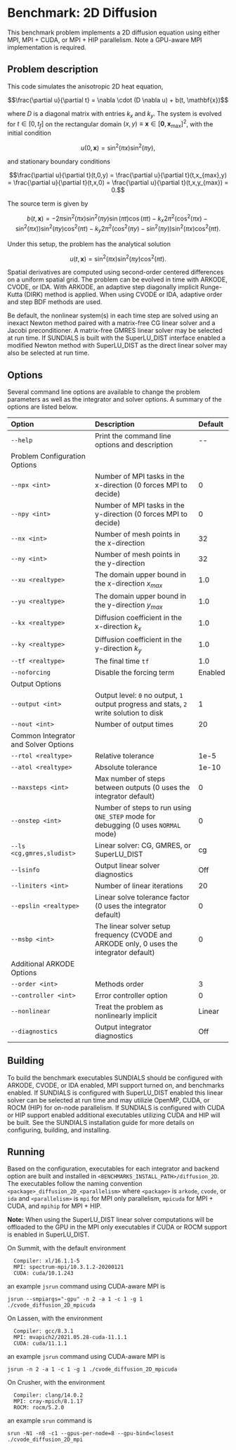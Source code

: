 # Benchmark: 2D Diffusion

This benchmark problem implements a 2D diffusion equation using either MPI,
MPI + CUDA, or MPI + HIP parallelism. Note a GPU-aware MPI implementation is
required.

## Problem description

This code simulates the anisotropic 2D heat equation,

$$\frac{\partial u}{\partial t} = \nabla \cdot (D \nabla u) + b(t, \mathbf{x})$$

where $D$ is a diagonal matrix with entries $k_x$ and $k_y$. The system is
evolved for $t \in [0, t_f]$ on the rectangular domain
$(x,y) \equiv \mathbf{x} \in [\mathbf{0}, \mathbf{x}_{\text{max}}]^2$, with the
initial condition

$$u(0,\mathbf{x}) = \sin^2(\pi x) \sin^2(\pi y),$$

and stationary boundary conditions

$$\frac{\partial u}{\partial t}(t,0,y) = \frac{\partial u}{\partial t}(t,x_{max},y) = \frac{\partial u}{\partial t}(t,x,0) = \frac{\partial u}{\partial t}(t,x,y_{max}) = 0.$$

The source term is given by

$$b(t,\mathbf{x}) = -2 \pi \sin^2(\pi x) \sin^2(\pi y) \sin(\pi t) \cos(\pi t) - k_x 2 \pi^2 (\cos^2(\pi x) - \sin^2(\pi x)) \sin^2(\pi y) \cos^2(\pi t) - k_y 2 \pi^2 (\cos^2(\pi y) - \sin^2(\pi y)) \sin^2(\pi x) \cos^2(\pi t).$$

Under this setup, the problem has the analytical solution

$$u(t,\mathbf{x}) = \sin^2(\pi x) \sin^2(\pi y) \cos^2(\pi t).$$

Spatial derivatives are computed using second-order centered differences on a
uniform spatial grid. The problem can be evolved in time with ARKODE, CVODE, or
IDA. With ARKODE, an adaptive step diagonally implicit Runge-Kutta (DIRK) method
is applied. When using CVODE or IDA, adaptive order and step BDF methods are
used.

Be default, the nonlinear system(s) in each time step are solved using an
inexact Newton method paired with a matrix-free CG linear solver and a Jacobi
preconditioner. A matrix-free GMRES linear solver may be selected at run time.
If SUNDIALS is built with the SuperLU_DIST interface enabled a modified Newton
method with SuperLU_DIST as the direct linear solver may also be selected at run
time.

## Options

Several command line options are available to change the problem parameters
as well as the integrator and solver options. A summary of the options are
listed below.

| Option                               | Description                                                                              | Default |
|:-------------------------------------|:-----------------------------------------------------------------------------------------|:--------|
| `--help`                             | Print the command line options and description                                           | --      |
| Problem Configuration Options        |                                                                                          |         |
| `--npx <int>`                        | Number of MPI tasks in the x-direction (0 forces MPI to decide)                          | 0       |
| `--npy <int>`                        | Number of MPI tasks in the y-direction (0 forces MPI to decide)                          | 0       |
| `--nx <int>`                         | Number of mesh points in the x-direction                                                 | 32      |
| `--ny <int>`                         | Number of mesh points in the y-direction                                                 | 32      |
| `--xu <realtype>`                    | The domain upper bound in the x-direction $x_{max}$                                        | 1.0     |
| `--yu <realtype>`                    | The domain upper bound in the y-direction $y_{max}$                                        | 1.0     |
| `--kx <realtype>`                    | Diffusion coefficient in the x-direction $k_x$                                            | 1.0     |
| `--ky <realtype>`                    | Diffusion coefficient in the y-direction $k_y$                                            | 1.0     |
| `--tf <realtype>`                    | The final time `tf`                                                                      | 1.0     |
| `--noforcing`                        | Disable the forcing term                                                                 | Enabled |
| Output Options                       |                                                                                          |         |
| `--output <int>`                     | Output level: `0` no output, `1` output progress and stats, `2` write solution to disk   | 1       |
| `--nout <int>`                       | Number of output times                                                                   | 20      |
| Common Integrator and Solver Options |                                                                                          |         |
| `--rtol <realtype>`                  | Relative tolerance                                                                       | 1e-5    |
| `--atol <realtype>`                  | Absolute tolerance                                                                       | 1e-10   |
| `--maxsteps <int>`                   | Max number of steps between outputs (0 uses the integrator default)                      | 0       |
| `--onstep <int>`                     | Number of steps to run using `ONE_STEP` mode for debugging (0 uses `NORMAL` mode)        | 0       |
| `--ls <cg,gmres,sludist>`            | Linear solver: CG, GMRES, or SuperLU_DIST                                                | cg      |
| `--lsinfo`                           | Output linear solver diagnostics                                                         | Off     |
| `--liniters <int>`                   | Number of linear iterations                                                              | 20      |
| `--epslin <realtype>`                | Linear solve tolerance factor (0 uses the integrator default)                            | 0       |
| `--msbp <int>`                       | The linear solver setup frequency (CVODE and ARKODE only, 0 uses the integrator default) | 0       |
| Additional ARKODE Options            |                                                                                          |         |
| `--order <int>`                      | Methods order                                                                            | 3       |
| `--controller <int>`                 | Error controller option                                                                  | 0       |
| `--nonlinear`                        | Treat the problem as nonlinearly implicit                                                | Linear  |
| `--diagnostics`                      | Output integrator diagnostics                                                            | Off     |

## Building

To build the benchmark executables SUNDIALS should be configured with ARKODE,
CVODE, or IDA enabled, MPI support turned on, and benchmarks enabled. If
SUNDIALS is configured with SuperLU_DIST enabled this linear solver can be
selected at run time and may utilizie OpenMP, CUDA, or ROCM (HIP) for on-node
parallelism. If SUNDIALS is configured with CUDA or HIP support enabled
additional executables utilizing CUDA and HIP will be built. See the SUNDIALS
installation guide for more details on configuring, building, and installing.

## Running

Based on the configuration, executables for each integrator and backend option
are built and installed in `<BENCHMARKS_INSTALL_PATH>/diffusion_2D`. The
executables follow the naming convention `<package>_diffusion_2D_<parallelism>`
where `<package>` is `arkode`, `cvode`, or `ida` and `<parallelism>` is `mpi` for
MPI only parallelism, `mpicuda` for MPI + CUDA, and `mpihip` for MPI + HIP.

**Note:** When using the SuperLU_DIST linear solver computations will be
offloaded to the GPU in the MPI only executables if CUDA or ROCM support is
enabled in SuperLU_DIST.

On Summit, with the default environment
```
  Compiler: xl/16.1.1-5
  MPI: spectrum-mpi/10.3.1.2-20200121
  CUDA: cuda/10.1.243
```
an example `jsrun` command using CUDA-aware MPI is
```
jsrun --smpiargs="-gpu" -n 2 -a 1 -c 1 -g 1 ./cvode_diffusion_2D_mpicuda
```

On Lassen, with the environment
```
  Compiler: gcc/8.3.1
  MPI: mvapich2/2021.05.28-cuda-11.1.1
  CUDA: cuda/11.1.1
```
an example `jsrun` command using CUDA-aware MPI is
```
jsrun -n 2 -a 1 -c 1 -g 1 ./cvode_diffusion_2D_mpicuda
```

On Crusher, with the environment
```
  Compiler: clang/14.0.2
  MPI: cray-mpich/8.1.17
  ROCM: rocm/5.2.0
```
an example `srun` command is
```
srun -N1 -n8 -c1 --gpus-per-node=8 --gpu-bind=closest ./cvode_diffusion_2D_mpi
```
